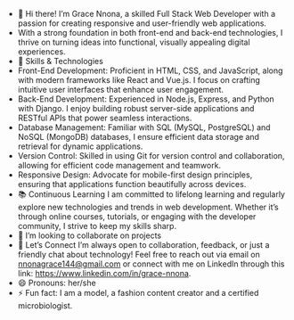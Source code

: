 - 👋 Hi there! I’m Grace Nnona, a skilled Full Stack Web Developer with a passion for creating responsive and user-friendly web applications.
-  With a strong foundation in both front-end and back-end technologies, I thrive on turning ideas into functional, visually appealing digital experiences.
-  🌟 Skills & Technologies
  - Front-End Development: Proficient in HTML, CSS, and JavaScript, along with modern frameworks like React and Vue.js. I focus on crafting intuitive user interfaces that enhance user engagement.
  - Back-End Development: Experienced in Node.js, Express, and Python with Django. I enjoy building robust server-side applications and RESTful APIs that power seamless interactions.
  - Database Management: Familiar with SQL (MySQL, PostgreSQL) and NoSQL (MongoDB) databases, I ensure efficient data storage and retrieval for dynamic applications.
  - Version Control: Skilled in using Git for version control and collaboration, allowing for efficient code management and teamwork.
  - Responsive Design: Advocate for mobile-first design principles, ensuring that applications function beautifully across devices.
- 📚 Continuous Learning
   I am committed to lifelong learning and regularly explore new technologies and trends in web development.
   Whether it’s through online courses, tutorials, or engaging with the developer community, I strive to keep my skills sharp.
- 💞️ I’m looking to collaborate on projects
- 🤝 Let’s Connect
  I’m always open to collaboration, feedback, or just a friendly chat about technology! Feel free to reach out via email on nnonagrace144@gmail.com
  or connect with me on LinkedIn through this link: https://www.linkedin.com/in/grace-nnona.
- 😄 Pronouns: her/she
- ⚡ Fun fact: I am a model, a fashion content creator and a certified microbiologist.

<!---
GraceNnona/GraceNnona is a ✨ special ✨ repository because its `README.md` (this file) appears on your GitHub profile.
You can click the Preview link to take a look at your changes.
--->
